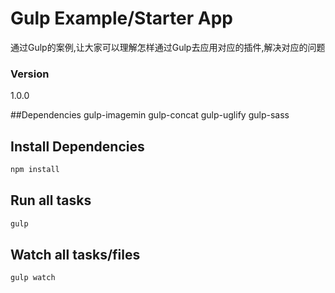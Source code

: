 # Gulp Example/Starter App

通过Gulp的案例,让大家可以理解怎样通过Gulp去应用对应的插件,解决对应的问题

### Version
1.0.0

##Dependencies
gulp-imagemin
gulp-concat
gulp-uglify
gulp-sass

## Install Dependencies
```bash
npm install
```

## Run all tasks
```bash
gulp
```

## Watch all tasks/files
```bash
gulp watch
```